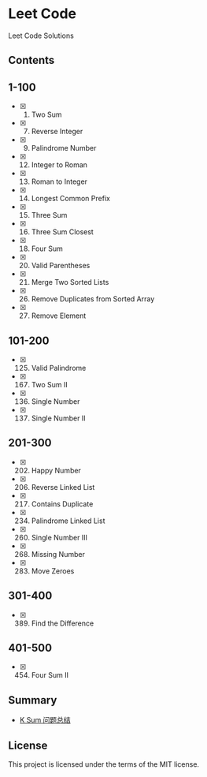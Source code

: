 # Leet Code
Leet Code Solutions

## Contents
## 1-100
- [x] 1. Two Sum
- [x] 7. Reverse Integer
- [x] 9. Palindrome Number
- [x] 12. Integer to Roman
- [x] 13. Roman to Integer
- [x] 14. Longest Common Prefix
- [x] 15. Three Sum
- [x] 16. Three Sum Closest
- [x] 18. Four Sum
- [x] 20. Valid Parentheses
- [x] 21. Merge Two Sorted Lists
- [x] 26. Remove Duplicates from Sorted Array
- [x] 27. Remove Element

## 101-200
- [x] 125. Valid Palindrome
- [x] 167. Two Sum II
- [x] 136. Single Number
- [x] 137. Single Number II

## 201-300
- [x] 202. Happy Number
- [x] 206. Reverse Linked List
- [x] 217. Contains Duplicate
- [x] 234. Palindrome Linked List
- [x] 260. Single Number III
- [x] 268. Missing Number
- [x] 283. Move Zeroes

## 301-400
- [x]  389. Find the Difference

## 401-500
- [x] 454. Four Sum II

## Summary
- [K Sum 问题总结](https://github.com/SunnyMarkLiu/LeetCode/blob/master/Summary/K%20Sum%20%E9%97%AE%E9%A2%98%E6%80%BB%E7%BB%93.md)

## License
This project is licensed under the terms of the MIT license.
